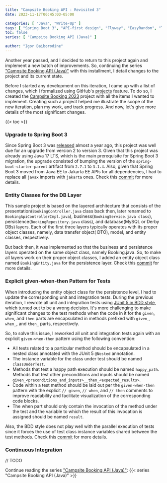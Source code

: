 ```yaml
---
title: "Campsite Booking API : Revisited 3"
date: 2023-11-17T06:45:03-05:00

categories: [ "Java", "Write-Up" ]
tags: [ "Spring Boot 3", "API-first design", "Flyway", "EasyRandom", "Test Containers" ]
toc: false
series: [ "Campsite Booking API (Java)" ]

author: "Igor Baiborodine"
---
```


Another year passed, and I decided to return to this project again and implement a new batch of
improvements. So, continuing the
series ["Campsite Booking API (Java)"](/series/campsite-booking-api-java/) with this installment, I
detail changes to the project and its current state.

<!--more-->

Before I started any development on this iteration, I came up with a list of changes, which I
formalized using
GitHub's [projects](https://docs.github.com/en/issues/planning-and-tracking-with-projects/learning-about-projects/about-projects)
feature. To do so, I created
the [Campsite Booking 2023](https://github.com/users/igor-baiborodine/projects/1/views/1) project
with all the items I wanted to implement. Creating such a project helped me illustrate the scope of
the new iteration, plan my work, and track progress. And now, let's give more details of the most
significant changes.

{{< toc >}}

### Upgrade to Spring Boot 3

Since Spring Boot 3
was [released](https://github.com/spring-projects/spring-boot/wiki/Spring-Boot-3.0-Release-Notes)
almost a year ago, this project was well due for an upgrade from version 2 to version 3. Given that
this project was already using Java 17 LTS, which is the main prerequisite for Spring Boot 3
migration, the upgrade consisted of bumping the version of the `spring-boot-starter-parent` artifact
from `2.7.1` to `3.1.4`. Also, given that Spring Boot 3 moved from Java EE to Jakarta EE APIs for
all dependencies, I had to replace all `javax` imports with `jakarta` ones. Check
this [commit](https://github.com/igor-baiborodine/campsite-booking/commit/c55811131fc34928e084f77e72ae0570e972d882)
for more details.

### Entity Classes for the DB Layer

This sample project is based on the layered architecture that consists of the
presentation(`BookingController.java` class back then, later renamed
to `BookingApiControllerImpl.java`), business(`BookingService.java class`),
persistence(`BookingRepository.java` class), and database(MySQL or Derby DBs) layers. Each of the
first three layers typically operates with its proper object classes, namely, data transfer object(
DTO), model, and entity classes, respectively.

But back then, it was implemented so that the business and persistence layers operated on the same
object class, namely Booking.java. So, to make all layers work on their proper object classes, I
added an entity object class named `BookingEntity.java` for the persistence layer. Check
this [commit](https://github.com/igor-baiborodine/campsite-booking/commit/e2b91df8666561aaab933a936aa2e2ff93e7bdb1)
for more details.

### Explicit given-when-then Pattern for Tests

When introducing the entity object class for the persistence level, I had to update the
corresponding unit and integration tests. During the previous iteration, I rewrote all unit and
integration tests
using [JUnit 5 in BDD style](https://www.kiroule.com/article/campsite-booking-api-revisited-2/#tests-with-junit-5-in-bdd-style),
which turned out to be a wrong decision. It's more challenging to make significant changes to the
test methods when the code in it for the `given`, `when`, and `then` parts are encapsulated in
methods prefixed with `given_`, `when_`, and `then_` parts, respectively.

So, to solve this issue, I reworked all unit and integration tests again with an
explicit `given-when-then` pattern using the following convention:

* All tests related to a particular method should be encapsulated in a nested class annotated with
  the JUnit 5 `@Nested` annotation.
* The instance variable for the class under test should be named `classUnderTest`.
* Methods that test a happy path execution should be named `happy_path`. Methods that test other
  preconditions and inputs should be
  named `given_<preconditions_and_inputs>__then_<expected_results>`.
* Code within a test method should be laid out per the `given-when-then` pattern with the
  explicit `// given`, `// when`, and `// then` comments to improve readability and facilitate
  visualization of the corresponding code blocks.
* The when part should only contain the invocation of the method under the test and the variable to
  which the result of this invocation is assigned should be named `result`.

Also, the BDD style does not play well with the parallel execution of tests since it forces the use
of test class instance variables shared between the test methods. Check
this [commit](https://github.com/igor-baiborodine/campsite-booking/commit/579b4a74ab91159c2ef85d240d1d7007373a8f0f#diff-90ccdaedf224b4323b0c4c71c7d43a589ad486af9415e4a07d389763ca3d8a69)
for more details.

### Continuous Integration

// TODO

Continue reading the series ["Campsite Booking API (Java)"](/series/campsite-booking-api-java/):
{{< series "Campsite Booking API (Java)" >}}
